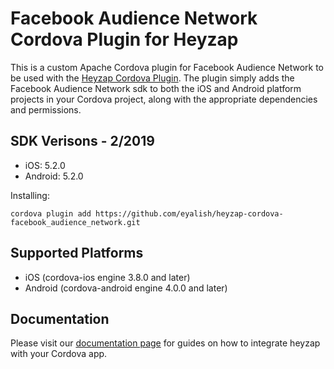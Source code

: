 Facebook Audience Network Cordova Plugin for Heyzap
==================================

This is a custom Apache Cordova plugin for Facebook Audience Network to be used with the [Heyzap Cordova Plugin](github.com/Heyzap/heyzap-cordova). The plugin simply adds the Facebook Audience Network sdk to both the iOS and Android platform projects in your Cordova project, along with the appropriate dependencies and permissions.

SDK Verisons - 2/2019
------------
- iOS: 5.2.0 
- Android: 5.2.0

Installing:
```
cordova plugin add https://github.com/eyalish/heyzap-cordova-facebook_audience_network.git
```

Supported Platforms
-------------------
- iOS (cordova-ios engine 3.8.0 and later)
- Android (cordova-android engine 4.0.0 and later)

Documentation
-------------
Please visit our [documentation page](https://developers.heyzap.com/docs/cordova_sdk_setup_and_requirements#step-2-choose-your-3rdparty-sdks-optional) for guides on how to integrate heyzap with your Cordova app.
